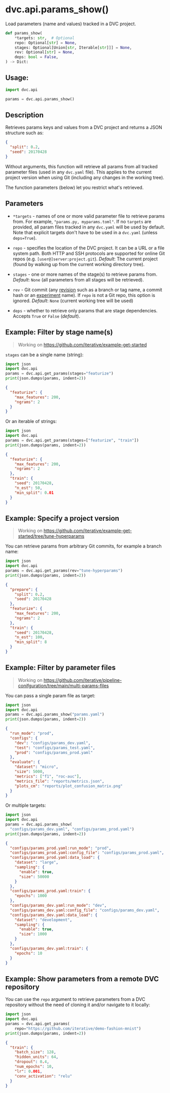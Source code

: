 # dvc.api.params_show()

Load <abbr>parameters</abbr> (name and values) tracked in a <abbr>DVC
project</abbr>.

```py
def params_show(
    *targets: str,  # Optional
    repo: Optional[str] = None,
    stages: Optional[Union[str, Iterable[str]]] = None,
    rev: Optional[str] = None,
    deps: bool = False,
) -> Dict:
```

## Usage:

```py
import dvc.api

params = dvc.api.params_show()
```

## Description

Retrieves <abbr>params</abbr> keys and values from a <abbr>DVC project</abbr>
and returns a JSON structure such as:

```json
{
  "split": 0.2,
  "seed": 20170428
}
```

Without arguments, this function will retrieve all params from all tracked
parameter files (used in any `dvc.yaml` file). This applies to the current
project version when using Git (including any changes in the working tree).

The function parameters (below) let you restrict what's retrieved.

## Parameters

- `*targets` - names of one or more valid parameter file to retrieve params
  from. For example, `"params.py, myparams.toml"`. If no `targets` are provided,
  all param files tracked in any `dvc.yaml` will be used by default. Note that
  explicit targets don't have to be used in a `dvc.yaml` (unless `deps=True`).

- `repo` - specifies the location of the DVC project. It can be a URL or a file
  system path. Both HTTP and SSH protocols are supported for online Git repos
  (e.g. `[user@]server:project.git`). _Default_: The current project (found by
  walking up from the current working directory tree).

- `stages` - one or more names of the stage(s) to retrieve params from.
  _Default_: `None` (all parameters from all stages will be retrieved).

- `rev` - Git commit (any [revision](https://git-scm.com/docs/revisions) such as
  a branch or tag name, a commit hash or an
  [experiment](/doc/command-reference/exp) name). If `repo` is not a Git repo,
  this option is ignored. _Default_: `None` (current working tree will be used)

- `deps` - whether to retrieve only params that are stage dependencies. Accepts
  `True` or `False` (_default_).

## Example: Filter by stage name(s)

> Working on https://github.com/iterative/example-get-started

`stages` can be a single name (string):

```py
import json
import dvc.api
params = dvc.api.get_params(stages="featurize")
print(json.dumps(params, indent=2))
```

```json
{
  "featurize": {
    "max_features": 200,
    "ngrams": 2
  }
}
```

Or an iterable of strings:

```py
import json
import dvc.api
params = dvc.api.get_params(stages=["featurize", "train"])
print(json.dumps(params, indent=2))
```

```json
{
  "featurize": {
    "max_features": 200,
    "ngrams": 2
  },
  "train": {
    "seed": 20170428,
    "n_est": 50,
    "min_split": 0.01
  }
}
```

## Example: Specify a project version

> Working on
> https://github.com/iterative/example-get-started/tree/tune-hyperparams

You can retrieve params from arbitrary Git commits, for example a branch name:

```py
import json
import dvc.api
params = dvc.api.get_params(rev="tune-hyperparams")
print(json.dumps(params, indent=2))
```

```json
{
  "prepare": {
    "split": 0.2,
    "seed": 20170428
  },
  "featurize": {
    "max_features": 200,
    "ngrams": 2
  },
  "train": {
    "seed": 20170428,
    "n_est": 100,
    "min_split": 8
  }
}
```

## Example: Filter by parameter files

> Working on
> https://github.com/iterative/pipeline-conifguration/tree/main/multi-params-files

You can pass a single param file as target:

```py
import json
import dvc.api
params = dvc.api.params_show("params.yaml")
print(json.dumps(params, indent=2))
```

```json
{
  "run_mode": "prod",
  "configs": {
    "dev": "configs/params_dev.yaml",
    "test": "configs/params_test.yaml",
    "prod": "configs/params_prod.yaml"
  },
  "evaluate": {
    "dataset": "micro",
    "size": 5000,
    "metrics": ["f1", "roc-auc"],
    "metrics_file": "reports/metrics.json",
    "plots_cm": "reports/plot_confusion_matrix.png"
  }
}
```

Or multiple targets:

```py
import json
import dvc.api
params = dvc.api.params_show(
  "configs/params_dev.yaml", "configs/params_prod.yaml")
print(json.dumps(params, indent=2))
```

```json
{
  "configs/params_prod.yaml:run_mode": "prod",
  "configs/params_prod.yaml:config_file": "configs/params_prod.yaml",
  "configs/params_prod.yaml:data_load": {
    "dataset": "large",
    "sampling": {
      "enable": true,
      "size": 50000
    }
  },
  "configs/params_prod.yaml:train": {
    "epochs": 1000
  },
  "configs/params_dev.yaml:run_mode": "dev",
  "configs/params_dev.yaml:config_file": "configs/params_dev.yaml",
  "configs/params_dev.yaml:data_load": {
    "dataset": "development",
    "sampling": {
      "enable": true,
      "size": 1000
    }
  },
  "configs/params_dev.yaml:train": {
    "epochs": 10
  }
}
```

## Example: Show parameters from a remote DVC repository

You can use the `repo` argument to retrieve parameters from a <abbr>DVC
repository</abbr> without the need of cloning it and/or navigate to it locally:

```py
import json
import dvc.api
params = dvc.api.get_params(
    repo="https://github.com/iterative/demo-fashion-mnist")
print(json.dumps(params, indent=2))
```

```json
{
  "train": {
    "batch_size": 128,
    "hidden_units": 64,
    "dropout": 0.4,
    "num_epochs": 10,
    "lr": 0.001,
    "conv_activation": "relu"
  }
}
```
